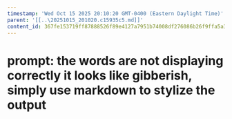 ```yaml
---
timestamp: 'Wed Oct 15 2025 20:10:20 GMT-0400 (Eastern Daylight Time)'
parent: '[[..\20251015_201020.c15935c5.md]]'
content_id: 367fe153719ff87888526f89e4127a7951b74008df276086b26f9ffa5a3cb5d2
---
```


# prompt: the words are not displaying correctly it looks like gibberish, simply use markdown to stylize the output
